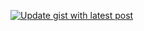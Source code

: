 [![Update gist with latest post](https://github.com/bgoonz/blog-box/actions/workflows/update.yml/badge.svg)](https://github.com/bgoonz/blog-box/actions/workflows/update.yml)
